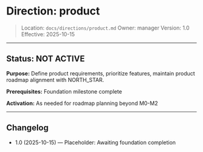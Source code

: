 # Direction: product

> Location: `docs/directions/product.md`
> Owner: manager
> Version: 1.0
> Effective: 2025-10-15

---

## Status: NOT ACTIVE

**Purpose:** Define product requirements, prioritize features, maintain product roadmap alignment with NORTH_STAR.

**Prerequisites:** Foundation milestone complete

**Activation:** As needed for roadmap planning beyond M0-M2

---

## Changelog
* 1.0 (2025-10-15) — Placeholder: Awaiting foundation completion
